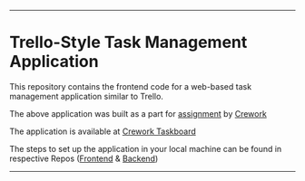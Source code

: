 ***
# Trello-Style Task Management Application

This repository contains the frontend code for a web-based task management application similar to Trello.

The above application was built as a part for [assignment](https://crework.notion.site/Assignment-Trello-Style-Task-Management-Application-0bcb3b4db4504d6199b803704e561e87) by [Crework](https://www.crework.club/)

The application is available at [Crework Taskboard](https://crework-hq-taskboard.vercel.app/)

The steps to set up the application in your local machine can be found in respective Repos ([Frontend](https://github.com/RishabhK88/Crework-HQ---Frontend) & [Backend](https://github.com/RishabhK88/Crework-HQ---Backend))

***

